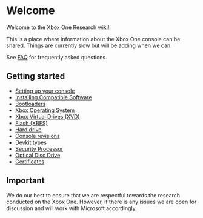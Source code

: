 <!-- TITLE: Home -->
<!-- SUBTITLE: Welcome to this wiki! -->

# Welcome
Welcome to the Xbox One Research wiki\!

This is a place where information about the Xbox One console can be
shared. Things are currently slow but will be adding when we can.

See [FAQ](faq) for frequently asked questions.

## Getting started

  - [Setting up your console](setup-dev-mode)
  - [Installing Compatible Software](installing-compatible_software)
  - [Bootloaders](bootloaders)
  - [Xbox Operating System](xbox-operating-system)
  - [Xbox Virtual Drives (XVD)](xbox-virtual-drive)
  - [Flash (XBFS)](xbox-boot-file-system)
  - [Hard drive](harddrive)
  - [Console revisions](console-revisions)
  - [Devkit types](devkit-types)
  - [Security Processor](security-processor)
  - [Optical Disc Drive](optical-disc-drive)
  - [Certificates](certificates)

## Important

We do our best to ensure that we are respectful towards the research
conducted on the Xbox One. However, if there is any issues we are open
for discussion and will work with Microsoft accordingly.